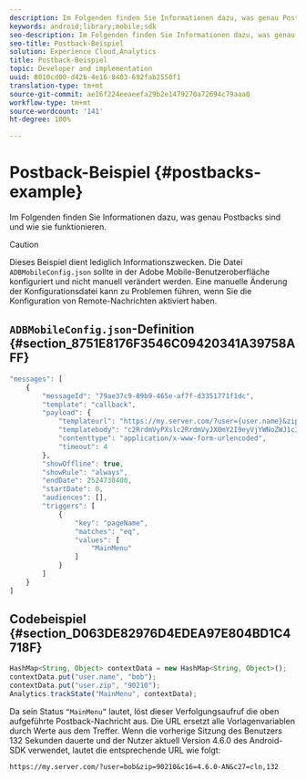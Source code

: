 ```yaml
---
description: Im Folgenden finden Sie Informationen dazu, was genau Postbacks sind und wie sie funktionieren.
keywords: android;library;mobile;sdk
seo-description: Im Folgenden finden Sie Informationen dazu, was genau Postbacks sind und wie sie funktionieren.
seo-title: Postback-Beispiel
solution: Experience Cloud,Analytics
title: Postback-Beispiel
topic: Developer and implementation
uuid: 8010cd00-d42b-4e16-8403-692fab2550f1
translation-type: tm+mt
source-git-commit: ae16f224eeaeefa29b2e1479270a72694c79aaa0
workflow-type: tm+mt
source-wordcount: '141'
ht-degree: 100%

---
```



# Postback-Beispiel {#postbacks-example}

Im Folgenden finden Sie Informationen dazu, was genau Postbacks sind und wie sie funktionieren.

>[!CAUTION]
>
>Dieses Beispiel dient lediglich Informationszwecken. Die Datei `ADBMobileConfig.json` sollte in der Adobe Mobile-Benutzeroberfläche konfiguriert und nicht manuell verändert werden. Eine manuelle Änderung der Konfigurationsdatei kann zu Problemen führen, wenn Sie die Konfiguration von Remote-Nachrichten aktiviert haben.

## `ADBMobileConfig.json`-Definition {#section_8751E8176F3546C09420341A39758AFF}

```js
"messages": [ 
    { 
        "messageId": "79ae37c9-89b9-465e-af7f-d3351771f1dc", 
        "template": "callback", 
        "payload": {  
            "templateurl": "https://my.server.com/?user={user.name}&zip={user.zip}&c16={%sdkver%}&c27=cln,{a.PrevSessionLength}", 
            "templatebody": "c2RrdmVyPXslc2RrdmVyJX0mY2I9eyVjYWNoZWJ1c3QlfSZjbGllbnRJZD17bi5jbGllbnQuaWR9JnRzPXsldGltZXN0YW1wVSV9JnRzej17JXRpbWVzdGFtcFolfQ==", 
            "contenttype": "application/x-www-form-urlencoded",  
            "timeout": 4 
        }, 
        "showOffline": true, 
        "showRule": "always", 
        "endDate": 2524730400, 
        "startDate": 0, 
        "audiences": [], 
        "triggers": [ 
            { 
                "key": "pageName", 
                "matches": "eq", 
                "values": [ 
                    "MainMenu" 
                ] 
            } 
        ] 
    } 
] 
```

## Codebeispiel {#section_D063DE82976D4EDEA97E804BD1C4718F}

```js
HashMap<String, Object> contextData = new HashMap<String, Object>(); 
contextData.put("user.name", "bob"); 
contextData.put("user.zip", "90210"); 
Analytics.trackState("MainMenu", contextData);
```

Da sein Status `“MainMenu”` lautet, löst dieser Verfolgungsaufruf die oben aufgeführte Postback-Nachricht aus. Die URL ersetzt alle Vorlagenvariablen durch Werte aus dem Treffer. Wenn die vorherige Sitzung des Benutzers 132 Sekunden dauerte und der Nutzer aktuell Version 4.6.0 des Android-SDK verwendet, lautet die entsprechende URL wie folgt:

`https://my.server.com/?user=bob&zip=90210&c16=4.6.0-AN&c27=cln,132`
